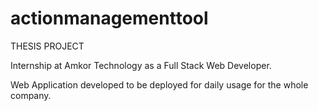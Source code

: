 # actionmanagementtool

THESIS PROJECT 

Internship at Amkor Technology as a Full Stack Web Developer.

Web Application developed to be deployed for daily usage for the whole company.
